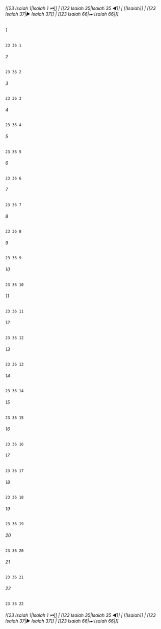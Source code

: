 
###### [[23 Isaiah 1|Isaiah 1 ⏮]] | [[23 Isaiah 35|Isaiah 35 ◀]] | [[Isaiah]] | [[23 Isaiah 37|▶ Isaiah 37]] | [[23 Isaiah 66|⏭ Isaiah 66|]]

###### 1
``` verse
23 36 1 
```
###### 2
``` verse
23 36 2 
```
###### 3
``` verse
23 36 3 
```
###### 4
``` verse
23 36 4 
```
###### 5
``` verse
23 36 5 
```
###### 6
``` verse
23 36 6 
```
###### 7
``` verse
23 36 7 
```
###### 8
``` verse
23 36 8 
```
###### 9
``` verse
23 36 9 
```
###### 10
``` verse
23 36 10 
```
###### 11
``` verse
23 36 11 
```
###### 12
``` verse
23 36 12 
```
###### 13
``` verse
23 36 13 
```
###### 14
``` verse
23 36 14 
```
###### 15
``` verse
23 36 15 
```
###### 16
``` verse
23 36 16 
```
###### 17
``` verse
23 36 17 
```
###### 18
``` verse
23 36 18 
```
###### 19
``` verse
23 36 19 
```
###### 20
``` verse
23 36 20 
```
###### 21
``` verse
23 36 21 
```
###### 22
``` verse
23 36 22 
```

###### [[23 Isaiah 1|Isaiah 1 ⏮]] | [[23 Isaiah 35|Isaiah 35 ◀]] | [[Isaiah]] | [[23 Isaiah 37|▶ Isaiah 37]] | [[23 Isaiah 66|⏭ Isaiah 66|]]

